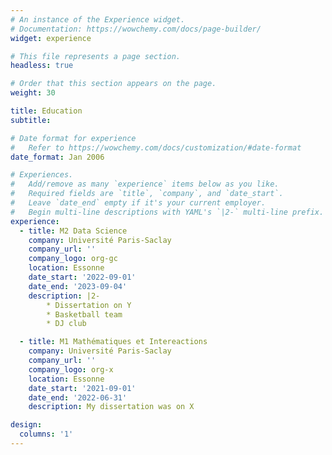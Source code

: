 ```yaml
---
# An instance of the Experience widget.
# Documentation: https://wowchemy.com/docs/page-builder/
widget: experience

# This file represents a page section.
headless: true

# Order that this section appears on the page.
weight: 30

title: Education
subtitle:

# Date format for experience
#   Refer to https://wowchemy.com/docs/customization/#date-format
date_format: Jan 2006

# Experiences.
#   Add/remove as many `experience` items below as you like.
#   Required fields are `title`, `company`, and `date_start`.
#   Leave `date_end` empty if it's your current employer.
#   Begin multi-line descriptions with YAML's `|2-` multi-line prefix.
experience:
  - title: M2 Data Science 
    company: Université Paris-Saclay
    company_url: ''
    company_logo: org-gc
    location: Essonne
    date_start: '2022-09-01'
    date_end: '2023-09-04'
    description: |2-
        * Dissertation on Y
        * Basketball team
        * DJ club

  - title: M1 Mathématiques et Intereactions
    company: Université Paris-Saclay
    company_url: ''
    company_logo: org-x
    location: Essonne
    date_start: '2021-09-01'
    date_end: '2022-06-31'
    description: My dissertation was on X

design:
  columns: '1'
---
```

